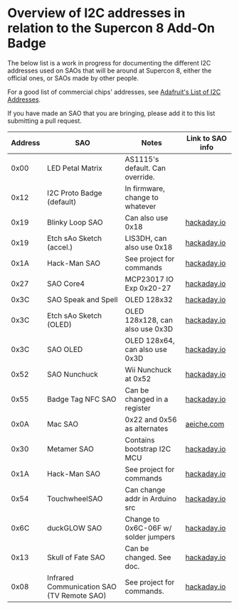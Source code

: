 # Overview of I2C addresses in relation to the Supercon 8 Add-On Badge

The below list is a work in progress for documenting the different I2C addresses used on SAOs that will be around at Supercon 8, either the official ones, or SAOs made by other people.

For a good list of commercial chips' addresses, see [Adafruit's List of I2C Addresses](https://learn.adafruit.com/i2c-addresses/the-list).

If you have made an SAO that you are bringing, please add it to this list submitting a pull request.

| Address    | SAO                       | Notes                           | Link to SAO info                   |
| ---------- | ------------------------- | ------------------------------- | ---------------------------------- |
| 0x00       | LED Petal Matrix          | AS1115's default. Can override. |                                    |
| 0x12       | I2C Proto Badge (default) | In firmware, change to whatever |                                    |
| 0x19       | Blinky Loop SAO           | Can also use 0x18               | [hackaday.io](https://hackaday.io/project/198163-blinky-loop-sao) |
| 0x19       | Etch sAo Sketch (accel.)  | LIS3DH, can also use 0x18       | [hackaday.io](https://hackaday.io/project/197581-etch-sao-sketch) |
| 0x1A       | Hack-Man SAO              | See project for commands        | [hackaday.io](https://hackaday.io/project/198301-hack-man-sao) |
| 0x27       | SAO Core4                 | MCP23017 IO Exp 0x20-27         | [hackaday.io](https://hackaday.io/project/197235-sao-core4-a-nibble-of-core-memory-with-i2c) |
| 0x3C       | SAO Speak and Spell       | OLED 128x32                     | [hackaday.io](https://hackaday.io/project/198045-sao-speak-and-spell) |
| 0x3C       | Etch sAo Sketch (OLED)    | OLED 128x128, can also use 0x3D | [hackaday.io](https://hackaday.io/project/197581-etch-sao-sketch) |
| 0x3C       | SAO OLED                  | OLED 128x64, can also use 0x3D  | [hackaday.io](https://hackaday.io/project/194077-sao-oled) |
| 0x52       | SAO Nunchuck              | Wii Nunchuck at 0x52            | [hackaday.io](https://hackaday.io/project/198000-sao-nunchuck-adapter) |
| 0x55       | Badge Tag NFC SAO         | Can be changed in a register    | [hackaday.io](https://hackaday.io/project/198165-badge-tag-nfc-sao) |
| 0x0A       | Mac SAO                   | 0x22 and 0x56 as alternates     | [aeiche.com](https://aeiche.com/macsao) |
| 0x30       | Metamer SAO               | Contains bootstrap I2C MCU      | [hackaday.io](https://hackaday.io/project/198439-metamer-sao) |
| 0x1A       | Hack-Man SAO              | See project for commands        | [hackaday.io](https://hackaday.io/project/198301-hack-man-sao) |
| 0x54       | TouchwheelSAO             | Can change addr in Arduino src  | [hackaday.io](https://hackaday.io/project/199100-touchwheelsao) |
| 0x6C       | duckGLOW SAO              | Change to 0x6C-06F w/ solder jumpers | [hackaday.io](https://hackaday.io/project/198918-duckglow-sao) |
| 0x13       | Skull of Fate SAO         | Can be changed. See doc.        | [hackaday.io](https://hackaday.io/project/198974-skull-of-fate-sao) |
| 0x08       | Infrared Communication SAO (TV Remote SAO)         | See project for commands.   | [hackaday.io](https://hackaday.io/project/197812-infrared-communication-sao) |

